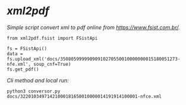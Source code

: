 # _xml2pdf_

*Simple script convert xml to pdf online from https://www.fsist.com.br/.*

```
from xml2pdf.fsist import FSistApi

fs = FSistApi()
data = fs.upload_xml('docs/35080599999090910270550010000000015180051273-nfe.xml', soup_cnf=True)
fs.get_pdf()

```

*Cli method and local run:*

```
python3 conversor.py docs/32201034971421000181650010000014191914100001-nfce.xml
```